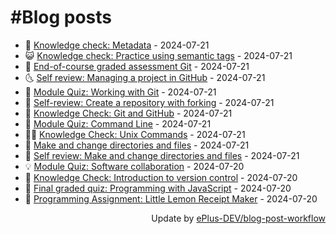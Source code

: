 # #Blog posts
<!-- BLOG-POST-LIST:START -->
- 🧰 [Knowledge check: Metadata](https://eplus.dev/knowledge-check-metadata) - 2024-07-21
- 😺 [Knowledge check: Practice using semantic tags](https://eplus.dev/knowledge-check-practice-using-semantic-tags) - 2024-07-21
- 🗽 [End-of-course graded assessment Git](https://eplus.dev/end-of-course-graded-assessment-git) - 2024-07-21
- 🌜 [Self review: Managing a project in GitHub](https://eplus.dev/self-review-managing-a-project-in-github) - 2024-07-21
- 📝 [Module Quiz: Working with Git](https://eplus.dev/module-quiz-working-with-git) - 2024-07-21
- 🚀 [Self-review: Create a repository with forking](https://eplus.dev/self-review-create-a-repository-with-forking) - 2024-07-21
- 💼 [Knowledge Check: Git and GitHub](https://eplus.dev/knowledge-check-git-and-github) - 2024-07-21
- 🦣 [Module Quiz: Command Line](https://eplus.dev/module-quiz-command-line) - 2024-07-21
- 👨‍🏫 [Knowledge Check: Unix Commands](https://eplus.dev/knowledge-check-unix-commands) - 2024-07-21
- 🔭 [Make and change directories and files](https://eplus.dev/make-and-change-directories-and-files) - 2024-07-21
- 🤡 [Self review: Make and change directories and files](https://eplus.dev/self-review-make-and-change-directories-and-files) - 2024-07-21
- 💡 [Module Quiz: Software collaboration](https://eplus.dev/module-quiz-software-collaboration) - 2024-07-20
- 🦣 [Knowledge Check: Introduction to version control](https://eplus.dev/knowledge-check-introduction-to-version-control) - 2024-07-20
- 💪 [Final graded quiz: Programming with JavaScript](https://eplus.dev/final-graded-quiz-programming-with-javascript) - 2024-07-20
- 🤡 [Programming Assignment: Little Lemon Receipt Maker](https://eplus.dev/programming-assignment-little-lemon-receipt-maker) - 2024-07-20<!-- BLOG-POST-LIST:END -->
<div align="right">
  Update by <a target="_blank"
    href="https://github.com/ePlus-DEV/blog-post-workflow">ePlus-DEV/blog-post-workflow</a>
</div>
